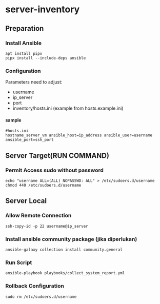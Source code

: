 # server-inventory

## Preparation
### Install Ansible
```
apt install pipx
pipx install --include-deps ansible
```
### Configuration
Parameters need to adjust:
- username
- ip_server
- port
- inventory/hosts.ini (example from hosts.example.ini)
#### sample
```
#hosts.ini
hostname_server_vm ansible_host=ip_address ansible_user=username ansible_port=ssh_port
```


## Server Target(RUN COMMAND)
### Permit Access sudo without password
```
echo "username ALL=(ALL) NOPASSWD: ALL" > /etc/sudoers.d/username
chmod 440 /etc/sudoers.d/username
```

## Server Local
### Allow Remote Connection
```
ssh-copy-id -p 22 username@ip_server
```
### Install ansible community package (jika diperlukan)
```
ansible-galaxy collection install community.general
```
### Run Script
```
ansible-playbook playbooks/collect_system_report.yml
```

### Rollback Configuration
```
sudo rm /etc/sudoers.d/username
```
